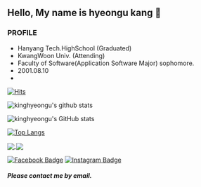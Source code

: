 ## Hello, My name is hyeongu kang 👋

### PROFILE
- Hanyang Tech.HighSchool (Graduated)
- KwangWoon Univ. (Attending)
- Faculty of Software(Application Software Major) sophomore.
- 2001.08.10
- 

<!--
**kinghyeongu/kinghyeongu** is a ✨ _special_ ✨ repository because its `README.md` (this file) appears on your GitHub profile.

Here are some ideas to get you started:

- 🔭 I’m currently working on ...
- 🌱 I’m currently learning ...
- 👯 I’m looking to collaborate on ...
- 🤔 I’m looking for help with ...
- 💬 Ask me about ...
- 📫 How to reach me: ...
- 😄 Pronouns: ...
- ⚡ Fun fact: ...
-->
[![Hits](https://hits.seeyoufarm.com/api/count/incr/badge.svg?url=https%3A%2F%2Fgithub.com%2Fkinghyeongu&count_bg=%2379C83D&title_bg=%23555555&icon=&icon_color=%23E7E7E7&title=hits&edge_flat=false)](https://hits.seeyoufarm.com)

![kinghyeongu's github stats](https://github-readme-stats.vercel.app/api?username=kinghyeongu&show_icons=true)

![kinghyeongu's GitHub stats](https://github-readme-stats.vercel.app/api?username=kinghyeongu&show_icons=true&theme=radical)

[![Top Langs](https://github-readme-stats.vercel.app/api/top-langs/?username=kinghyeongu&layout=compact)](https://github.com/kinghyeongu/github-readme-stats)

<a href="https://github.com/kinghyeongu/github-readme-stats">
  <img align="center" src="https://github-readme-stats.vercel.app/api/pin/?username=kinghyeongu&repo=github-readme-stats" />
</a>
<a href="https://github.com/kinghyeongu/convoychat">
  <img align="center" src="https://github-readme-stats.vercel.app/api/pin/?username=kinghyeongu&repo=convoychat" />
</a>

[![Facebook Badge](https://img.shields.io/badge/-Facebook-1877f2?style=flat-square&logo=facebook&logoColor=white&link=https://www.facebook.com/gusrns48)](https://www.facebook.com/gusrns48) 
[![Instagram Badge](https://img.shields.io/badge/-Instagram-dd2a7b?style=flat-square&logo=instagram&logoColor=white&link=https://www.instagram.com/taorm_hyeon9/)](https://www.instagram.com/taorm_hyeon9/) 

##### Please contact me by email.
